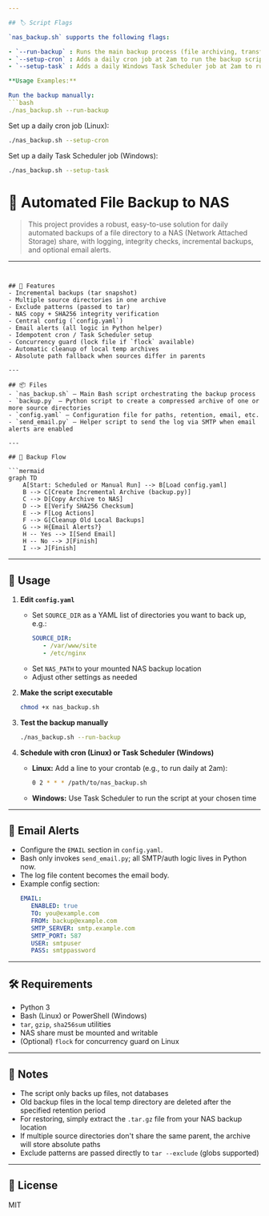 ```yaml
---

## 🏷️ Script Flags

`nas_backup.sh` supports the following flags:

- `--run-backup` : Runs the main backup process (file archiving, transfer, cleanup, email alert)
- `--setup-cron` : Adds a daily cron job at 2am to run the backup script on Linux
- `--setup-task` : Adds a daily Windows Task Scheduler job at 2am to run the backup script

**Usage Examples:**

Run the backup manually:
```bash
./nas_backup.sh --run-backup
```

Set up a daily cron job (Linux):
```bash
./nas_backup.sh --setup-cron
```

Set up a daily Task Scheduler job (Windows):
```bash
./nas_backup.sh --setup-task
```

# 🚀 Automated File Backup to NAS

>This project provides a robust, easy-to-use solution for daily automated backups of a file directory to a NAS (Network Attached Storage) share, with logging, integrity checks, incremental backups, and optional email alerts.

---
```


## 🌟 Features
- Incremental backups (tar snapshot)
- Multiple source directories in one archive
- Exclude patterns (passed to tar)
- NAS copy + SHA256 integrity verification
- Central config (`config.yaml`)
- Email alerts (all logic in Python helper)
- Idempotent cron / Task Scheduler setup
- Concurrency guard (lock file if `flock` available)
- Automatic cleanup of local temp archives
- Absolute path fallback when sources differ in parents

---

## 📦 Files
- `nas_backup.sh` — Main Bash script orchestrating the backup process
- `backup.py` — Python script to create a compressed archive of one or more source directories
- `config.yaml` — Configuration file for paths, retention, email, etc.
- `send_email.py` — Helper script to send the log via SMTP when email alerts are enabled

---

## 🔄 Backup Flow

```mermaid
graph TD
    A[Start: Scheduled or Manual Run] --> B[Load config.yaml]
    B --> C[Create Incremental Archive (backup.py)]
    C --> D[Copy Archive to NAS]
    D --> E[Verify SHA256 Checksum]
    E --> F[Log Actions]
    F --> G[Cleanup Old Local Backups]
    G --> H{Email Alerts?}
    H -- Yes --> I[Send Email]
    H -- No --> J[Finish]
    I --> J[Finish]
```

---

## 🚦 Usage
1. **Edit `config.yaml`**
    - Set `SOURCE_DIR` as a YAML list of directories you want to back up, e.g.:
       ```yaml
       SOURCE_DIR:
          - /var/www/site
          - /etc/nginx
       ```
   - Set `NAS_PATH` to your mounted NAS backup location
   - Adjust other settings as needed

2. **Make the script executable**
   ```bash
   chmod +x nas_backup.sh
   ```

3. **Test the backup manually**
   ```bash
   ./nas_backup.sh --run-backup
   ```

4. **Schedule with cron (Linux) or Task Scheduler (Windows)**
   - **Linux:** Add a line to your crontab (e.g., to run daily at 2am):
     ```bash
     0 2 * * * /path/to/nas_backup.sh
     ```
   - **Windows:** Use Task Scheduler to run the script at your chosen time

---

## 📧 Email Alerts
- Configure the `EMAIL` section in `config.yaml`.
- Bash only invokes `send_email.py`; all SMTP/auth logic lives in Python now.
- The log file content becomes the email body.
- Example config section:
   ```yaml
   EMAIL:
      ENABLED: true
      TO: you@example.com
      FROM: backup@example.com
      SMTP_SERVER: smtp.example.com
      SMTP_PORT: 587
      USER: smtpuser
      PASS: smtppassword
   ```

---

## 🛠️ Requirements
- Python 3
- Bash (Linux) or PowerShell (Windows)
- `tar`, `gzip`, `sha256sum` utilities
- NAS share must be mounted and writable
 - (Optional) `flock` for concurrency guard on Linux

---

## 📝 Notes
- The script only backs up files, not databases
- Old backup files in the local temp directory are deleted after the specified retention period
- For restoring, simply extract the `.tar.gz` file from your NAS backup location
 - If multiple source directories don't share the same parent, the archive will store absolute paths
 - Exclude patterns are passed directly to `tar --exclude` (globs supported)

---

## 📄 License
MIT

